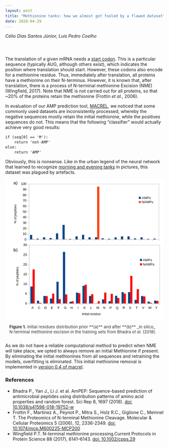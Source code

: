 ```yaml
---
layout: post
title: "Methionine tanks: how we almost got fooled by a flawed dataset"
date: 2020-04-29
---
```

<style>
div.caption {
    font-size: small;
    color: #333333;
    padding-bottom:1em;
    padding-left:1em;
    padding-right:1em;
    padding-top:0em;
}
</style>

_Célio Dias Santos Júnior, Luis Pedro Coelho_

<div style="padding: 1em" markdown="1">

</div>

The translation of a given mRNA needs a [start codon](https://en.wikipedia.org/wiki/Start_codon). This is a particular sequence (typically AUG, although others exist), which indicates the position where translation should start. However, these codons also encode for a methionine residue. Thus, immediately after translation, all proteins have a methionine on their N-terminus. However, it is known that, after translation, there is a process of N-terminal methionine Excision (NME) (Wingfield, 2017). Note that NME is not carried out for all proteins, so that ~20% of the proteins retain the methionine (Frottin *et al.*, 2006).

In evaluation of our AMP prediction tool, [MACREL](https:/doi.org/10.1101/2019.12.17.880385v3), we noticed that some commonly used datasets are inconsistently processed, whereby the negative sequences mostly retain the initial methionine, while the positives sequences do not. This means that the following “classifier” would actually achieve very good results:

```
if (seq[0] == 'M'):
    return 'not-AMP'
else:
    return 'AMP'
```

Obviously, this is nonsense. Like in the urban legend of the neural network that learned to recognize [morning and evening tanks](https://www.gwern.net/Tanks) in pictures, this dataset was plagued by artefacts.

![](/assets/2020-04-29-NME/figure_1.png)
<div class="caption">
<b>Figure 1.</b> Initial residues distribution prior **(a)** and after **(b)** _in silico_ N-terminal methionine excision in the training sets from Bhadra <i>et al.</i> (2018).
</div>

As we do not have a reliable computational method to predict when NME will take place, we opted to always remove an initial Methionine if present. By eliminating the initial methionines from all sequences and retraining the models, overfitting is eliminated. This initial methionine removal is implemented in [version 0.4 of macrel](http://macrel.rtfd.io/).

### References

- Bhadra P., Yan J., Li J. et al. AmPEP: Sequence-based prediction of antimicrobial peptides using distribution patterns of amino acid properties and random forest. Sci Rep 8, 1697 (2018). [doi: 10.1038/s41598-018-19752-w](https://www.nature.com/articles/s41598-018-19752-w/)
- Frottin F., Martinez A., Peynot P., Mitra S., Holz R.C., Giglione C., Meinnel T. The Proteomics of N-terminal Methionine Cleavage. Molecular & Cellular Proteomics 5 (2006), 12, 2336-2349. [doi: 10.1074/mcp.M600225-MCP200](https://www.mcponline.org/content/5/12/2336)
- Wingfield P.T. N-terminal methionine processing.Current Protocols in Protein Science 88 (2017), 6141–6143. [doi: 10.1002/cpps.29](https://currentprotocols.onlinelibrary.wiley.com/doi/10.1002/cpps.29)
